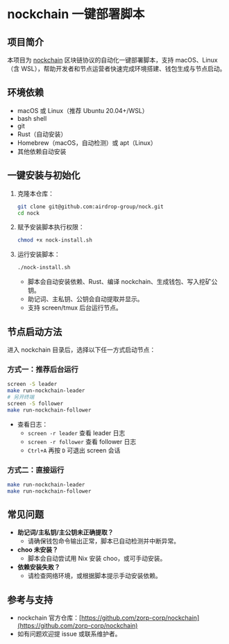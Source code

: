 # nockchain 一键部署脚本

## 项目简介

本项目为 [nockchain](https://github.com/zorp-corp/nockchain) 区块链协议的自动化一键部署脚本，支持 macOS、Linux（含 WSL），帮助开发者和节点运营者快速完成环境搭建、钱包生成与节点启动。

## 环境依赖

- macOS 或 Linux（推荐 Ubuntu 20.04+/WSL）
- bash shell
- git
- Rust（自动安装）
- Homebrew（macOS，自动检测）或 apt（Linux）
- 其他依赖自动安装

## 一键安装与初始化

1. 克隆本仓库：
   ```bash
   git clone git@github.com:airdrop-group/nock.git
   cd nock
   ```
2. 赋予安装脚本执行权限：
   ```bash
   chmod +x nock-install.sh
   ```
3. 运行安装脚本：
   ```bash
   ./nock-install.sh
   ```
   - 脚本会自动安装依赖、Rust、编译 nockchain、生成钱包、写入挖矿公钥。
   - 助记词、主私钥、公钥会自动提取并显示。
   - 支持 screen/tmux 后台运行节点。

## 节点启动方法

进入 nockchain 目录后，选择以下任一方式启动节点：

### 方式一：推荐后台运行
```bash
screen -S leader
make run-nockchain-leader
# 另开终端
screen -S follower
make run-nockchain-follower
```
- 查看日志：
  - `screen -r leader`  查看 leader 日志
  - `screen -r follower` 查看 follower 日志
  - `Ctrl+A` 再按 `D` 可退出 screen 会话

### 方式二：直接运行
```bash
make run-nockchain-leader
make run-nockchain-follower
```

## 常见问题

- **助记词/主私钥/主公钥未正确提取？**
  - 请确保钱包命令输出正常，脚本已自动检测并中断异常。
- **choo 未安装？**
  - 脚本会自动尝试用 Nix 安装 choo，或可手动安装。
- **依赖安装失败？**
  - 请检查网络环境，或根据脚本提示手动安装依赖。

## 参考与支持

- nockchain 官方仓库：[https://github.com/zorp-corp/nockchain](https://github.com/zorp-corp/nockchain)
- 如有问题欢迎提 issue 或联系维护者。 